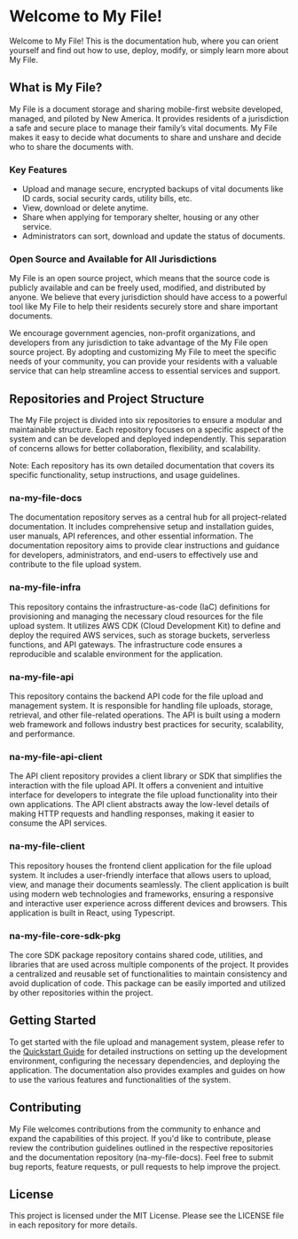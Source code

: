# Welcome to My File!

Welcome to My File! This is the documentation hub, where you can orient yourself and find out how to use, deploy, modify, or simply learn more about My File.

## What is My File?

My File is a document storage and sharing mobile-first website developed, managed, and piloted by New America. It provides residents of a jurisdiction a safe and secure place to manage their family’s vital documents. My File makes it easy to decide what documents to share and unshare and decide who to share the documents with.

### Key Features

- Upload and manage secure, encrypted backups of vital documents like ID cards, social security cards, utility bills, etc.
- View, download or delete anytime.
- Share when applying for temporary shelter, housing or any other service.
- Administrators can sort, download and update the status of documents.

### Open Source and Available for All Jurisdictions

My File is an open source project, which means that the source code is publicly available and can be freely used, modified, and distributed by anyone. We believe that every jurisdiction should have access to a powerful tool like My File to help their residents securely store and share important documents.

We encourage government agencies, non-profit organizations, and developers from any jurisdiction to take advantage of the My File open source project. By adopting and customizing My File to meet the specific needs of your community, you can provide your residents with a valuable service that can help streamline access to essential services and support.

## Repositories and Project Structure

The My File project is divided into six repositories to ensure a modular and maintainable structure. Each repository focuses on a specific aspect of the system and can be developed and deployed independently. This separation of concerns allows for better collaboration, flexibility, and scalability.

Note: Each repository has its own detailed documentation that covers its specific functionality, setup instructions, and usage guidelines.

### na-my-file-docs

The documentation repository serves as a central hub for all project-related documentation. It includes comprehensive setup and installation guides, user manuals, API references, and other essential information. The documentation repository aims to provide clear instructions and guidance for developers, administrators, and end-users to effectively use and contribute to the file upload system.

### na-my-file-infra

This repository contains the infrastructure-as-code (IaC) definitions for provisioning and managing the necessary cloud resources for the file upload system. It utilizes AWS CDK (Cloud Development Kit) to define and deploy the required AWS services, such as storage buckets, serverless functions, and API gateways. The infrastructure code ensures a reproducible and scalable environment for the application.

### na-my-file-api

This repository contains the backend API code for the file upload and management system. It is responsible for handling file uploads, storage, retrieval, and other file-related operations. The API is built using a modern web framework and follows industry best practices for security, scalability, and performance.

### na-my-file-api-client

The API client repository provides a client library or SDK that simplifies the interaction with the file upload API. It offers a convenient and intuitive interface for developers to integrate the file upload functionality into their own applications. The API client abstracts away the low-level details of making HTTP requests and handling responses, making it easier to consume the API services.

### na-my-file-client

This repository houses the frontend client application for the file upload system. It includes a user-friendly interface that allows users to upload, view, and manage their documents seamlessly. The client application is built using modern web technologies and frameworks, ensuring a responsive and interactive user experience across different devices and browsers. This application is built in React, using Typescript.

### na-my-file-core-sdk-pkg

The core SDK package repository contains shared code, utilities, and libraries that are used across multiple components of the project. It provides a centralized and reusable set of functionalities to maintain consistency and avoid duplication of code. This package can be easily imported and utilized by other repositories within the project.

## Getting Started

To get started with the file upload and management system, please refer to the [Quickstart Guide](quickstart.md) for detailed instructions on setting up the development environment, configuring the necessary dependencies, and deploying the application. The documentation also provides examples and guides on how to use the various features and functionalities of the system.

## Contributing

My File welcomes contributions from the community to enhance and expand the capabilities of this project. If you'd like to contribute, please review the contribution guidelines outlined in the respective repositories and the documentation repository (na-my-file-docs). Feel free to submit bug reports, feature requests, or pull requests to help improve the project.

## License

This project is licensed under the MIT License. Please see the LICENSE file in each repository for more details.
